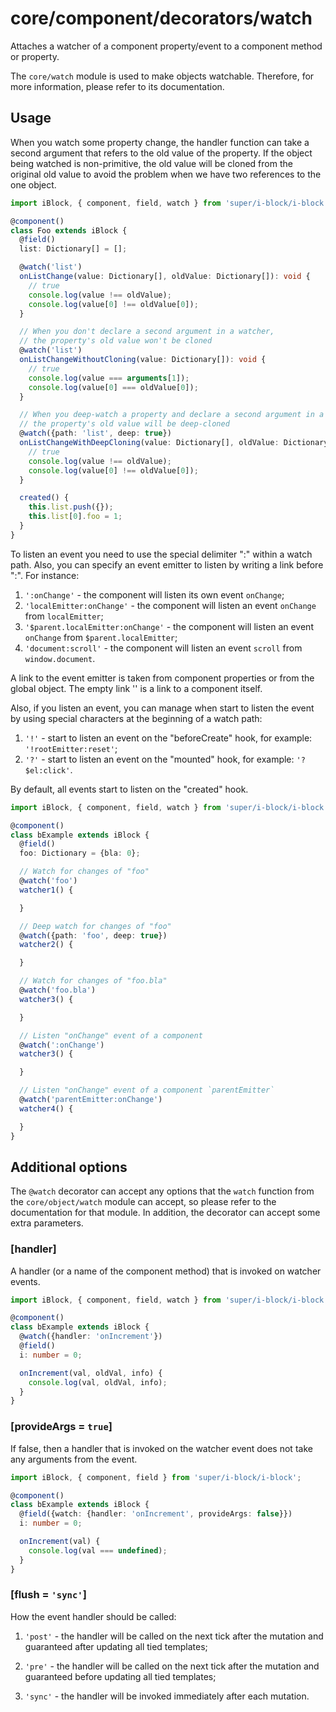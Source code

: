 # core/component/decorators/watch

Attaches a watcher of a component property/event to a component method or property.

The `core/watch` module is used to make objects watchable.
Therefore, for more information, please refer to its documentation.

## Usage

When you watch some property change, the handler function can take a second argument that refers to
the old value of the property. If the object being watched is non-primitive, the old value will be cloned from
the original old value to avoid the problem when we have two references to the one object.

```typescript
import iBlock, { component, field, watch } from 'super/i-block/i-block';

@component()
class Foo extends iBlock {
  @field()
  list: Dictionary[] = [];

  @watch('list')
  onListChange(value: Dictionary[], oldValue: Dictionary[]): void {
    // true
    console.log(value !== oldValue);
    console.log(value[0] !== oldValue[0]);
  }

  // When you don't declare a second argument in a watcher,
  // the property's old value won't be cloned
  @watch('list')
  onListChangeWithoutCloning(value: Dictionary[]): void {
    // true
    console.log(value === arguments[1]);
    console.log(value[0] === oldValue[0]);
  }

  // When you deep-watch a property and declare a second argument in a watcher,
  // the property's old value will be deep-cloned
  @watch({path: 'list', deep: true})
  onListChangeWithDeepCloning(value: Dictionary[], oldValue: Dictionary[]): void {
    // true
    console.log(value !== oldValue);
    console.log(value[0] !== oldValue[0]);
  }

  created() {
    this.list.push({});
    this.list[0].foo = 1;
  }
}
```

To listen an event you need to use the special delimiter ":" within a watch path.
Also, you can specify an event emitter to listen by writing a link before ":".
For instance:

1. `':onChange'` - the component will listen its own event `onChange`;
2. `'localEmitter:onChange'` - the component will listen an event `onChange` from `localEmitter`;
3. `'$parent.localEmitter:onChange'` - the component will listen an event `onChange` from `$parent.localEmitter`;
4. `'document:scroll'` - the component will listen an event `scroll` from `window.document`.

A link to the event emitter is taken from component properties or from the global object.
The empty link '' is a link to a component itself.

Also, if you listen an event, you can manage when start to listen the event by using special characters at the
beginning of a watch path:

1. `'!'` - start to listen an event on the "beforeCreate" hook, for example: `'!rootEmitter:reset'`;
2. `'?'` - start to listen an event on the "mounted" hook, for example: `'?$el:click'`.

By default, all events start to listen on the "created" hook.

```typescript
import iBlock, { component, field, watch } from 'super/i-block/i-block';

@component()
class bExample extends iBlock {
  @field()
  foo: Dictionary = {bla: 0};

  // Watch for changes of "foo"
  @watch('foo')
  watcher1() {

  }

  // Deep watch for changes of "foo"
  @watch({path: 'foo', deep: true})
  watcher2() {

  }

  // Watch for changes of "foo.bla"
  @watch('foo.bla')
  watcher3() {

  }

  // Listen "onChange" event of a component
  @watch(':onChange')
  watcher3() {

  }

  // Listen "onChange" event of a component `parentEmitter`
  @watch('parentEmitter:onChange')
  watcher4() {

  }
}
```

## Additional options

The `@watch` decorator can accept any options that the `watch` function from the `core/object/watch` module can accept,
so please refer to the documentation for that module. In addition, the decorator can accept some extra parameters.

### [handler]

A handler (or a name of the component method) that is invoked on watcher events.

```typescript
import iBlock, { component, field, watch } from 'super/i-block/i-block';

@component()
class bExample extends iBlock {
  @watch({handler: 'onIncrement'})
  @field()
  i: number = 0;

  onIncrement(val, oldVal, info) {
    console.log(val, oldVal, info);
  }
}
```

### [provideArgs = `true`]

If false, then a handler that is invoked on the watcher event does not take any arguments from the event.

```typescript
import iBlock, { component, field } from 'super/i-block/i-block';

@component()
class bExample extends iBlock {
  @field({watch: {handler: 'onIncrement', provideArgs: false}})
  i: number = 0;

  onIncrement(val) {
    console.log(val === undefined);
  }
}
```

### [flush = `'sync'`]

How the event handler should be called:

1. `'post'` - the handler will be called on the next tick after the mutation and
   guaranteed after updating all tied templates;

2. `'pre'` - the handler will be called on the next tick after the mutation and
   guaranteed before updating all tied templates;

3. `'sync'` - the handler will be invoked immediately after each mutation.
